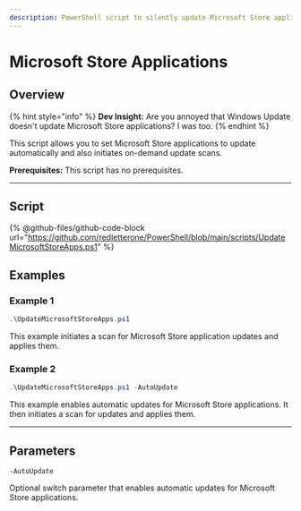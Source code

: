 ```yaml
---
description: PowerShell script to silently update Microsoft Store applications.
---
```


# Microsoft Store Applications

## Overview

{% hint style="info" %}
**Dev Insight:** Are you annoyed that Windows Update doesn't update Microsoft Store applications? I was too.
{% endhint %}

This script allows you to set Microsoft Store applications to update automatically and also initiates on-demand update scans.

**Prerequisites:** This script has no prerequisites.&#x20;

***

## Script

{% @github-files/github-code-block url="https://github.com/redletterone/PowerShell/blob/main/scripts/UpdateMicrosoftStoreApps.ps1" %}

## Examples

### Example 1

```powershell
.\UpdateMicrosoftStoreApps.ps1
```

This example initiates a scan for Microsoft Store application updates and applies them.

### Example 2

```powershell
.\UpdateMicrosoftStoreApps.ps1 -AutoUpdate
```

This example enables automatic updates for Microsoft Store applications. It then initiates a scan for updates and applies them.

***

## Parameters

`-AutoUpdate`

Optional switch parameter that enables automatic updates for Microsoft Store applications.
